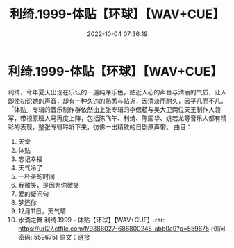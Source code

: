 ﻿---
title: 利绮.1999-体贴【环球】【WAV+CUE】
date: 2022-10-04 07:36:19
categories: WAV车载音乐、镜像
tags: 华语中文
---
# 利绮.1999-体贴【环球】【WAV+CUE】

利绮，今年夏天出现在乐坛的一道纯净乐色，贴近人心的声音与清丽的气质，让人即使初识她的声音，却有一种久违的熟悉与贴近，因清淡而耐久，因平凡而不凡。
「体贴」专辑的音乐制作群依然由上张专辑的李偲菘与吴大卫两位天王制作人领军，带领原班人马再度上阵，包括陈飞午、利绮、陈国华、姚若龙等音乐人都有精彩的表现，整张专辑聆听下来，彷佛一出精致的日剧原声带。
曲目：
01. 天堂
02. 体贴
03. 忘记幸福
04. 天气冷了
05. 一杯茶的时间
06. 我微笑，是因为你微笑
07. 爱的疑问句
08. 梦还你
09. 12月11日，天气晴
10. 水滴之舞
利绮.1999 - 体贴【环球】【WAV+CUE】.rar: https://url27.ctfile.com/f/9388027-686800245-abb0a9?p=559675
(访问密码: 559675)
原文：[链接](https://blog.sina.com.cn/s/blog_1647c7e7601030zqz.html)